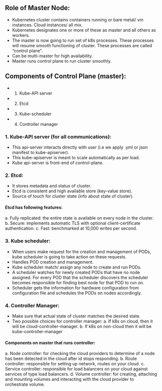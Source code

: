 ## Role of Master Node:
- Kubernetes cluster contains containers running or bare metal/ vm instances. Cloud instances/ all mix.
- Kubernetes designates one or more of these as master and all others as workers.
- The master is now going to run set of k8s processes. These processes will resume smooth functioning of cluster. These processes are called “control plane”.
- Can be multi-master for high availability.
- Master runs control plane to run cluster smoothly.

## Components of Control Plane (master):
- 1. Kube-API server
- 2. Etcd
- 3. Kube-scheduler
- 4. Controller manager

### 1. Kube-API server (for all communications):
- This api-server interacts directly with user (i.e we apply .yml or json manifest
to kube-apiserver).
- This kube-apiserver is meant to scale automatically as per load.
- Kube api-server is front-end of control-plane.

### 2. Etcd:
- It stores metadata and status of cluster.
- Etcd is consistent and high available store (key-value store).
- Source of touch for cluster state (info about state of cluster).

#### Etcd has following features:
 a. Fully replicated: the entire state is available on every node in the cluster.
 b. Secure: implements automatic TLS with optional client-certificate authentication.
 c. Fast: benchmarked at 10,000 writes per second.

### 3. Kube scheduler:
- When users make request for the creation and management of PODs, kube scheduler is going to take action on these requests.
- Handles POD creation and management.
- Kube scheduler match/ assign any node to create and run PODs.
- A scheduler watches for newly created PODs that have no node assigned. For every POD that the scheduler discovers the scheduler becomes responsible for finding best node for that POD to run on.
- Scheduler gets the information for hardware configuration from configuration file and schedules the PODs on nodes accordingly.

### 4. Controller Manager:
- Make sure that actual state of cluster matches the desired state.
- Two possible choices for controller manager:
   a. If k8s on cloud, then it will be cloud-controller-manager.
   b. If k8s on non-cloud then it will be kube-controller-manager

#### Components on master that runs controller:
   a. Node controller: for checking the cloud providers to determine of a node has been detected in the cloud after id stops responding.
   b. Route controller: responsible for setting up network, routes on your cloud.
   c. Service controller: responsible for load balancers on your cloud against services of type load balancers.
   d. Volume controller: for creating, attaching and mounting volumes and interacting with the cloud provider to orchestrate volume.
